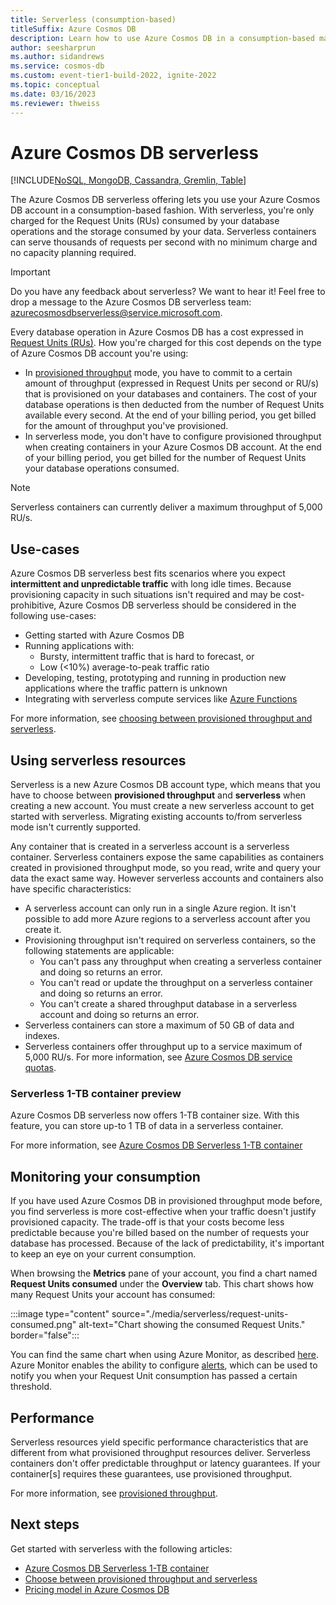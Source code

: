 ```yaml
---
title: Serverless (consumption-based)
titleSuffix: Azure Cosmos DB
description: Learn how to use Azure Cosmos DB in a consumption-based manner with the serverless feature and compare it to provisioned throughput.
author: seesharprun
ms.author: sidandrews
ms.service: cosmos-db
ms.custom: event-tier1-build-2022, ignite-2022
ms.topic: conceptual
ms.date: 03/16/2023
ms.reviewer: thweiss
---
```


# Azure Cosmos DB serverless

[!INCLUDE[NoSQL, MongoDB, Cassandra, Gremlin, Table](includes/appliesto-nosql-mongodb-cassandra-gremlin-table.md)]

The Azure Cosmos DB serverless offering lets you use your Azure Cosmos DB account in a consumption-based fashion. With serverless, you're only charged for the Request Units (RUs) consumed by your database operations and the storage consumed by your data. Serverless containers can serve thousands of requests per second with no minimum charge and no capacity planning required.

> [!IMPORTANT]
> Do you have any feedback about serverless? We want to hear it! Feel free to drop a message to the Azure Cosmos DB serverless team: [azurecosmosdbserverless@service.microsoft.com](mailto:azurecosmosdbserverless@service.microsoft.com).

Every database operation in Azure Cosmos DB has a cost expressed in [Request Units (RUs)](request-units.md). How you're charged for this cost depends on the type of Azure Cosmos DB account you're using:

- In [provisioned throughput](set-throughput.md) mode, you have to commit to a certain amount of throughput (expressed in Request Units per second or RU/s) that is provisioned on your databases and containers. The cost of your database operations is then deducted from the number of Request Units available every second. At the end of your billing period, you get billed for the amount of throughput you've provisioned.
- In serverless mode, you don't have to configure provisioned throughput when creating containers in your Azure Cosmos DB account. At the end of your billing period, you get billed for the number of Request Units your database operations consumed.

> [!NOTE]
> Serverless containers can currently deliver a maximum throughput of 5,000 RU/s.

## Use-cases

Azure Cosmos DB serverless best fits scenarios where you expect **intermittent and unpredictable traffic** with long idle times. Because provisioning capacity in such situations isn't required and may be cost-prohibitive, Azure Cosmos DB serverless should be considered in the following use-cases:

- Getting started with Azure Cosmos DB
- Running applications with:
  - Bursty, intermittent traffic that is hard to forecast, or
  - Low (<10%) average-to-peak traffic ratio
- Developing, testing, prototyping and running in production new applications where the traffic pattern is unknown
- Integrating with serverless compute services like [Azure Functions](../azure-functions/functions-overview.md)

For more information, see [choosing between provisioned throughput and serverless](throughput-serverless.md).

## Using serverless resources

Serverless is a new Azure Cosmos DB account type, which means that you have to choose between **provisioned throughput** and **serverless** when creating a new account. You must create a new serverless account to get started with serverless. Migrating existing accounts to/from serverless mode isn't currently supported.

Any container that is created in a serverless account is a serverless container. Serverless containers expose the same capabilities as containers created in provisioned throughput mode, so you read, write and query your data the exact same way. However serverless accounts and containers also have specific characteristics:

- A serverless account can only run in a single Azure region. It isn't possible to add more Azure regions to a serverless account after you create it.
- Provisioning throughput isn't required on serverless containers, so the following statements are applicable:
  - You can't pass any throughput when creating a serverless container and doing so returns an error.
  - You can't read or update the throughput on a serverless container and doing so returns an error.
  - You can't create a shared throughput database in a serverless account and doing so returns an error.
- Serverless containers can store a maximum of 50 GB of data and indexes.
- Serverless containers offer throughput up to a service maximum of 5,000 RU/s. For more information, see [Azure Cosmos DB service quotas](concepts-limits.md).

### Serverless 1-TB container preview

Azure Cosmos DB serverless now offers 1-TB container size. With this feature, you can store up-to 1 TB of data in a serverless container.

For more information, see [Azure Cosmos DB Serverless 1-TB container](serverless-1TB.md)

## Monitoring your consumption

If you have used Azure Cosmos DB in provisioned throughput mode before, you find serverless is more cost-effective when your traffic doesn't justify provisioned capacity. The trade-off is that your costs become less predictable because you're billed based on the number of requests your database has processed. Because of the lack of predictability, it's important to keep an eye on your current consumption.

When browsing the **Metrics** pane of your account, you find a chart named **Request Units consumed** under the **Overview** tab. This chart shows how many Request Units your account has consumed:

:::image type="content" source="./media/serverless/request-units-consumed.png" alt-text="Chart showing the consumed Request Units." border="false":::

You can find the same chart when using Azure Monitor, as described [here](monitor-request-unit-usage.md). Azure Monitor enables the ability to configure [alerts](../azure-monitor/alerts/alerts-metric-overview.md), which can be used to notify you when your Request Unit consumption has passed a certain threshold.

## Performance

Serverless resources yield specific performance characteristics that are different from what provisioned throughput resources deliver. Serverless containers don't offer predictable throughput or latency guarantees. If your container\[s\] requires these guarantees, use provisioned throughput.

For more information, see [provisioned throughput](set-throughput.md).

## Next steps

Get started with serverless with the following articles:

- [Azure Cosmos DB Serverless 1-TB container](serverless-1TB.md)
- [Choose between provisioned throughput and serverless](throughput-serverless.md)
- [Pricing model in Azure Cosmos DB](how-pricing-works.md)
